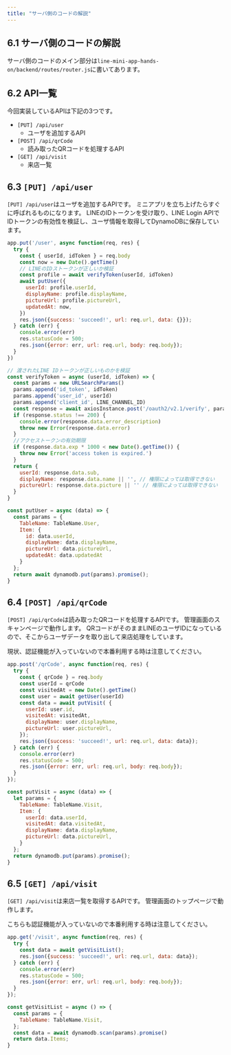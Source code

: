 ```yaml
---
title: "サーバ側のコードの解説"
---
```


## 6.1 サーバ側のコードの解説

サーバ側のコードのメイン部分は`line-mini-app-hands-on/backend/routes/router.js`に書いてあります。

## 6.2 API一覧

今回実装しているAPIは下記の3つです。

* `[PUT] /api/user`
    * ユーザを追加するAPI
* `[POST] /api/qrCode`
    * 読み取ったQRコードを処理するAPI
* `[GET] /api/visit`
    * 来店一覧

## 6.3 `[PUT] /api/user`
`[PUT] /api/user`はユーザを追加するAPIです。
ミニアプリを立ち上げたらすぐに呼ばれるものになります。
LINEのIDトークンを受け取り、LINE Login APIでIDトークンの有効性を検証し、ユーザ情報を取得してDynamoDBに保存しています。

```js:~/environment/line-mini-app-hands-on/backend/routes/router.js [87-105]
app.put('/user', async function(req, res) {
  try {
    const { userId, idToken } = req.body
    const now = new Date().getTime()
    // LINEのIDストークンが正しいか検証
    const profile = await verifyToken(userId, idToken)
    await putUser({
      userId: profile.userId,
      displayName: profile.displayName,
      pictureUrl: profile.pictureUrl,
      updatedAt: now,
    })
    res.json({success: 'succeed!', url: req.url, data: {}});
  } catch (err) {
    console.error(err)
    res.statusCode = 500;
    res.json({error: err, url: req.url, body: req.body});
  }
})
```

```js:~/environment/line-mini-app-hands-on/backend/routes/router.js [22-42]
// 渡されたLINE IDトークンが正しいものかを検証
const verifyToken = async (userId, idToken) => {
  const params = new URLSearchParams()
  params.append('id_token', idToken)
  params.append('user_id', userId)
  params.append('client_id', LINE_CHANNEL_ID)
  const response = await axiosInstance.post('/oauth2/v2.1/verify', params)
  if (response.status !== 200) {
    console.error(response.data.error_description)
    throw new Error(response.data.error)
  }
  //アクセストークンの有効期限
  if (response.data.exp * 1000 < new Date().getTime()) {
    throw new Error('access token is expired.')
  }
  return {
    userId: response.data.sub,
    displayName: response.data.name || '', // 権限によっては取得できない
    pictureUrl: response.data.picture || '' // 権限によっては取得できない
  }
}
```

```js:~/environment/line-mini-app-hands-on/backend/routes/router.js [53-64]
const putUser = async (data) => {
  const params = {
    TableName: TableName.User,
    Item: {
      id: data.userId,
      displayName: data.displayName,
      pictureUrl: data.pictureUrl,
      updatedAt: data.updatedAt
    }
  };
  return await dynamodb.put(params).promise();
}
```

## 6.4 `[POST] /api/qrCode`
`[POST] /api/qrCode`は読み取ったQRコードを処理するAPIです。
管理画面のスキャンページで動作します。
QRコードがそのままLINEのユーザIDになっているので、そこからユーザデータを取り出して来店処理をしています。

現状、認証機能が入っていないので本番利用する時は注意してください。

```js:~/environment/line-mini-app-hands-on/backend/routes/router.js [110-128]
app.post('/qrCode', async function(req, res) {
  try {
    const { qrCode } = req.body
    const userId = qrCode
    const visitedAt = new Date().getTime()
    const user = await getUser(userId)
    const data = await putVisit( {
      userId: user.id,
      visitedAt: visitedAt,
      displayName: user.displayName,
      pictureUrl: user.pictureUrl,
    });
    res.json({success: 'succeed!', url: req.url, data: data});
  } catch (err) {
    console.error(err)
    res.statusCode = 500;
    res.json({error: err, url: req.url, body: req.body});
  }
});
```

```js:~/environment/line-mini-app-hands-on/backend/routes/router.js [66-77]
const putVisit = async (data) => {
  let params = {
    TableName: TableName.Visit,
    Item: {
      userId: data.userId,
      visitedAt: data.visitedAt,
      displayName: data.displayName,
      pictureUrl: data.pictureUrl,
    }
  };
  return dynamodb.put(params).promise();
}
```

## 6.5 `[GET] /api/visit`
`[GET] /api/visit`は来店一覧を取得するAPIです。
管理画面のトップページで動作します。

こちらも認証機能が入っていないので本番利用する時は注意してください。

```js:~/environment/line-mini-app-hands-on/backend/routes/router.js [130-139]
app.get('/visit', async function(req, res) {
  try {
    const data = await getVisitList();
    res.json({success: 'succeed!', url: req.url, data: data});
  } catch (err) {
    console.error(err)
    res.statusCode = 500;
    res.json({error: err, url: req.url, body: req.body});
  }
});
```


```js:~/environment/line-mini-app-hands-on/backend/routes/router.js [79-85]
const getVisitList = async () => {
  const params = {
    TableName: TableName.Visit,
  };
  const data = await dynamodb.scan(params).promise()
  return data.Items;
}
```